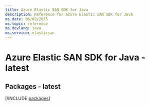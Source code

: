 ```yaml
---
title: Azure Elastic SAN SDK for Java
description: Reference for Azure Elastic SAN SDK for Java
ms.date: 06/09/2025
ms.topic: reference
ms.devlang: java
ms.service: elasticsan
---
```

# Azure Elastic SAN SDK for Java - latest
## Packages - latest
[!INCLUDE [packages](elastic-san-index.md)]